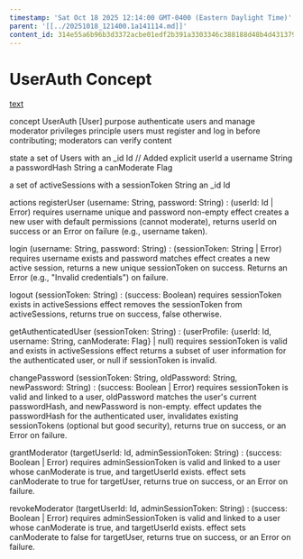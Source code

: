 ```yaml
---
timestamp: 'Sat Oct 18 2025 12:14:00 GMT-0400 (Eastern Daylight Time)'
parent: '[[../20251018_121400.1a141114.md]]'
content_id: 314e55a6b96b3d3372acbe01edf2b391a3303346c388188d48b4d43137925e3c
---
```


# UserAuth Concept

[text](../../../context/design/brainstorming/questioning.md/steps/response.b80891d5.md)

concept UserAuth \[User]
purpose authenticate users and manage moderator privileges
principle users must register and log in before contributing; moderators can verify content

state
a set of Users with
an \_id Id                   // Added explicit userId
a username String
a passwordHash String
a canModerate Flag

a set of activeSessions with
a sessionToken String
an \_id Id

actions
registerUser (username: String, password: String) : (userId: Id | Error)
requires username unique and password non-empty
effect creates a new user with default permissions (cannot moderate), returns userId on success or an Error on failure (e.g., username taken).

login (username: String, password: String) : (sessionToken: String | Error)
requires username exists and password matches
effect creates a new active session, returns a new unique sessionToken on success. Returns an Error (e.g., "Invalid credentials") on failure.

logout (sessionToken: String) : (success: Boolean)
requires sessionToken exists in activeSessions
effect removes the sessionToken from activeSessions, returns true on success, false otherwise.

getAuthenticatedUser (sessionToken: String) : (userProfile: {userId: Id, username: String, canModerate: Flag} | null)
requires sessionToken is valid and exists in activeSessions
effect returns a subset of user information for the authenticated user, or null if sessionToken is invalid.

changePassword (sessionToken: String, oldPassword: String, newPassword: String) : (success: Boolean | Error)
requires sessionToken is valid and linked to a user, oldPassword matches the user's current passwordHash, and newPassword is non-empty.
effect updates the passwordHash for the authenticated user, invalidates existing sessionTokens (optional but good security), returns true on success, or an Error on failure.

grantModerator (targetUserId: Id, adminSessionToken: String) : (success: Boolean | Error)
requires adminSessionToken is valid and linked to a user whose canModerate is true, and targetUserId exists.
effect sets canModerate to true for targetUser, returns true on success, or an Error on failure.

revokeModerator (targetUserId: Id, adminSessionToken: String) : (success: Boolean | Error)
requires adminSessionToken is valid and linked to a user whose canModerate is true, and targetUserId exists.
effect sets canModerate to false for targetUser, returns true on success, or an Error on failure.
